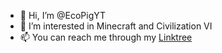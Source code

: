 - 👋 Hi, I’m @EcoPigYT
- 👀 I’m interested in Minecraft and Civilization VI
- 📫 You can reach me through my [Linktree](https://linktr.ee/EcoPig)

<!---
EcoPigYT/EcoPigYT is a ✨ special ✨ repository because its `README.md` (this file) appears on your GitHub profile.
You can click the Preview link to take a look at your changes.
--->
